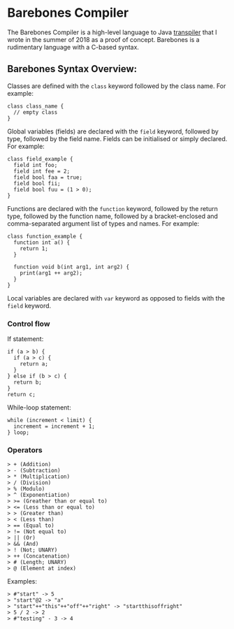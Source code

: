 # Barebones Compiler
The Barebones Compiler is a high-level language to Java [transpiler](https://en.wikipedia.org/wiki/Source-to-source_compiler) that I wrote in the summer of 2018 as a proof of concept.
Barebones is a rudimentary language with a C-based syntax.

## Barebones Syntax Overview:

Classes are defined with the `class` keyword followed by the class name. For example:

    class class_name {
      // empty class
    }

Global variables (fields) are declared with the `field` keyword, followed by type, followed by the field name.
Fields can be initialised or simply declared. For example:

    class field_example {
      field int foo;
      field int fee = 2;
      field bool faa = true;
      field bool fii;
      field bool fuu = (1 > 0);
    }
    
Functions are declared with the `function` keyword, followed by the return type, followed by the function name, 
followed by a bracket-enclosed and comma-separated argument list of types and names. For example:

    class function_example {
      function int a() {
        return 1;
      }
      
      function void b(int arg1, int arg2) {
        print(arg1 ++ arg2);
      }
    }

Local variables are declared with `var` keyword as opposed to fields with the `field` keyword.

### Control flow

If statement:

    if (a > b) {
      if (a > c) {
        return a;
      }
    } else if (b > c) {
      return b;
    }
    return c;

While-loop statement:

    while (increment < limit) {
      increment = increment + 1;
    } loop;

### Operators

    > + (Addition)
    > - (Subtraction)
    > * (Multiplication)
    > / (Division)
    > % (Modulo)
    > ^ (Exponentiation)
    > >= (Greather than or equal to)
    > <= (Less than or equal to)
    > > (Greater than)
    > < (Less than)
    > == (Equal to)
    > != (Not equal to)
    > || (Or)
    > && (And)
    > ! (Not; UNARY)
    > ++ (Concatenation)
    > # (Length; UNARY)
    > @ (Element at index)

Examples:

    > #"start" -> 5
    > "start"@2 -> "a"
    > "start"++"this"++"off"++"right" -> "startthisoffright"
    > 5 / 2 -> 2
    > #"testing" - 3 -> 4
